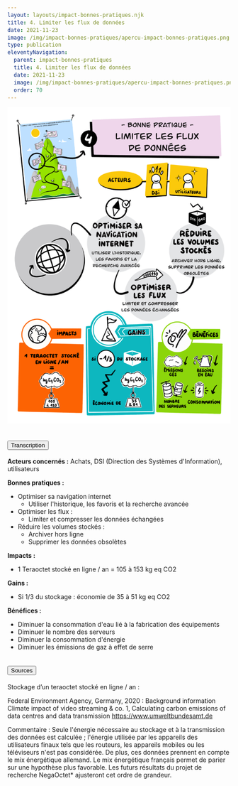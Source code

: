 ```yaml
---
layout: layouts/impact-bonnes-pratiques.njk
title: 4. Limiter les flux de données
date: 2021-11-23
image: /img/impact-bonnes-pratiques/apercu-impact-bonnes-pratiques.png
type: publication
eleventyNavigation:
  parent: impact-bonnes-pratiques
  title: 4. Limiter les flux de données
  date: 2021-11-23
  image: /img/impact-bonnes-pratiques/apercu-impact-bonnes-pratiques.png
  order: 70
---
```


<img src="/img/impact-bonnes-pratiques/sd/BPN4-LimiterLesFluxDeDonnees.png" class="fr-responsive-img" alt="" />

<section class="fr-accordion">
  <h2 class="fr-accordion__title">
    <button class="fr-accordion__btn" aria-expanded="false" aria-controls="accordion-transcription">Transcription</button>
  </h2>
  <div class="fr-collapse" id="accordion-transcription">

**Acteurs concernés :** Achats, DSI (Direction des Systèmes d'Information), utilisateurs

**Bonnes pratiques :**

  * Optimiser sa navigation internet
    * Utiliser l'historique, les favoris et la recherche avancée
  * Optimiser les flux :
    * Limiter et compresser les données échangées 
  * Réduire les volumes stockés : 
    * Archiver hors ligne
    * Supprimer les données obsolètes

**Impacts :**

  * 1 Teraoctet stocké en ligne / an = 105 à 153 kg eq CO2
  
**Gains :**

  * Si 1/3 du stockage : économie de 35 à 51 kg eq CO2

**Bénéfices :**

  * Diminuer la consommation d'eau lié à la fabrication des équipements
  * Diminuer le nombre des serveurs 
  * Diminuer la consommation d'énergie
  * Diminuer les émissions de gaz à effet de serre 
    
  </div>

  <h2 class="fr-accordion__title">
    <button class="fr-accordion__btn" aria-expanded="false" aria-controls="accordion-sources">Sources</button>
  </h2>
  <div class="fr-collapse" id="accordion-sources">
 Stockage d’un teraoctet stocké en ligne / an : 

Federal Environment Agency, Germany, 2020 : Background information Climate impact of video streaming & co. 1, Calculating carbon emissions of data centres and data transmission https://www.umweltbundesamt.de
    
Commentaire : Seule l'énergie nécessaire au stockage et à la transmission des données est calculée ; l'énergie utilisée par les appareils des utilisateurs finaux tels que les routeurs, les appareils mobiles ou les téléviseurs n'est pas considérée. De plus, ces données prennent en compte le mix énergétique allemand. Le mix énergétique français permet de parier sur une hypothèse plus favorable. Les futurs résultats du projet de recherche NegaOctet* ajusteront cet ordre de grandeur. 
    
  </div>
</section>
